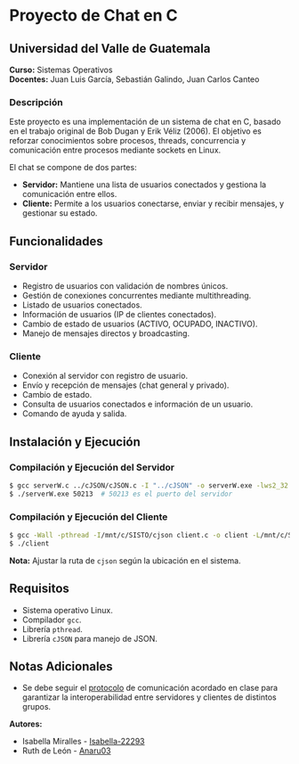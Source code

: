 # Proyecto de Chat en C

## Universidad del Valle de Guatemala  
**Curso:** Sistemas Operativos  
**Docentes:** Juan Luis García, Sebastián Galindo, Juan Carlos Canteo  

### Descripción
Este proyecto es una implementación de un sistema de chat en C, basado en el trabajo original de Bob Dugan y Erik Véliz (2006). El objetivo es reforzar conocimientos sobre procesos, threads, concurrencia y comunicación entre procesos mediante sockets en Linux.

El chat se compone de dos partes:
- **Servidor:** Mantiene una lista de usuarios conectados y gestiona la comunicación entre ellos.
- **Cliente:** Permite a los usuarios conectarse, enviar y recibir mensajes, y gestionar su estado.

## Funcionalidades
### Servidor
- Registro de usuarios con validación de nombres únicos.
- Gestión de conexiones concurrentes mediante multithreading.
- Listado de usuarios conectados.
- Información de usuarios (IP de clientes conectados).
- Cambio de estado de usuarios (ACTIVO, OCUPADO, INACTIVO).
- Manejo de mensajes directos y broadcasting.

### Cliente
- Conexión al servidor con registro de usuario.
- Envío y recepción de mensajes (chat general y privado).
- Cambio de estado.
- Consulta de usuarios conectados e información de un usuario.
- Comando de ayuda y salida.

## Instalación y Ejecución

### Compilación y Ejecución del Servidor
```sh
$ gcc serverW.c ../cJSON/cJSON.c -I "../cJSON" -o serverW.exe -lws2_32
$ ./serverW.exe 50213  # 50213 es el puerto del servidor
```

### Compilación y Ejecución del Cliente
```sh
$ gcc -Wall -pthread -I/mnt/c/SISTO/cjson client.c -o client -L/mnt/c/SISTO/cjson -lcjson
$ ./client
```
**Nota:** Ajustar la ruta de `cjson` según la ubicación en el sistema.

## Requisitos
- Sistema operativo Linux.
- Compilador `gcc`.
- Librería `pthread`.
- Librería `cJSON` para manejo de JSON.


## Notas Adicionales
- Se debe seguir el [protocolo](https://drive.google.com/file/d/1enn02xiu3lMSY2CubSH6e8PHvrm3cz4-/view?usp=sharing) de comunicación acordado en clase para garantizar la interoperabilidad entre servidores y clientes de distintos grupos.

**Autores:** 
- Isabella Miralles - [Isabella-22293](https://github.com/Isabella-22293) 
- Ruth de León - [Anaru03](https://github.com/Anaru03) 
